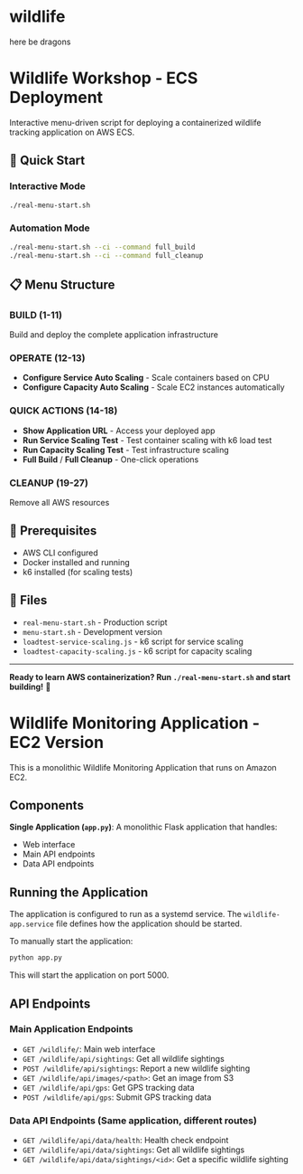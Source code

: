 # wildlife
here be dragons

# Wildlife Workshop - ECS Deployment

Interactive menu-driven script for deploying a containerized wildlife tracking application on AWS ECS.

## 🚀 Quick Start

### Interactive Mode
```bash
./real-menu-start.sh
```

### Automation Mode
```bash
./real-menu-start.sh --ci --command full_build
./real-menu-start.sh --ci --command full_cleanup
```

## 📋 Menu Structure

### BUILD (1-11)
Build and deploy the complete application infrastructure

### OPERATE (12-13)
- **Configure Service Auto Scaling** - Scale containers based on CPU
- **Configure Capacity Auto Scaling** - Scale EC2 instances automatically

### QUICK ACTIONS (14-18)
- **Show Application URL** - Access your deployed app
- **Run Service Scaling Test** - Test container scaling with k6 load test
- **Run Capacity Scaling Test** - Test infrastructure scaling
- **Full Build** / **Full Cleanup** - One-click operations

### CLEANUP (19-27)
Remove all AWS resources

## 🔧 Prerequisites

- AWS CLI configured
- Docker installed and running
- k6 installed (for scaling tests)

## 📁 Files

- `real-menu-start.sh` - Production script
- `menu-start.sh` - Development version
- `loadtest-service-scaling.js` - k6 script for service scaling
- `loadtest-capacity-scaling.js` - k6 script for capacity scaling

---

**Ready to learn AWS containerization? Run `./real-menu-start.sh` and start building!** 🚀

# Wildlife Monitoring Application - EC2 Version

This is a monolithic Wildlife Monitoring Application that runs on Amazon EC2.

## Components

**Single Application (`app.py`)**: A monolithic Flask application that handles:
- Web interface
- Main API endpoints
- Data API endpoints

## Running the Application

The application is configured to run as a systemd service. The `wildlife-app.service` file defines how the application should be started.

To manually start the application:

```bash
python app.py
```

This will start the application on port 5000.

## API Endpoints

### Main Application Endpoints

- `GET /wildlife/`: Main web interface
- `GET /wildlife/api/sightings`: Get all wildlife sightings
- `POST /wildlife/api/sightings`: Report a new wildlife sighting
- `GET /wildlife/api/images/<path>`: Get an image from S3
- `GET /wildlife/api/gps`: Get GPS tracking data
- `POST /wildlife/api/gps`: Submit GPS tracking data

### Data API Endpoints (Same application, different routes)

- `GET /wildlife/api/data/health`: Health check endpoint
- `GET /wildlife/api/data/sightings`: Get all wildlife sightings
- `GET /wildlife/api/data/sightings/<id>`: Get a specific wildlife sighting